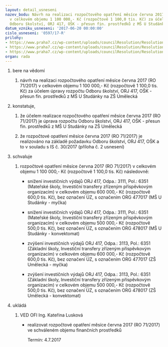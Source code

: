 ```yaml
---
layout: detail_usneseni
nazev_bodu: Návrh na realizaci rozpočtového opatření měsíce června 2017 (RO 71/2017)
  v celkovém objemu 1 100 000,- Kč (rozpočtově 1 100,0 tis. Kč) za účelem úpravy rozpočtu
  Odboru školství, ORJ 417, OŠK - přesun fin. prostředků z MŠ U Studánky na ZŠ Umělecká
datum_vzniku_usneseni: '2017-06-20 00:00:00'
cislo_usneseni: '0597/17-R'
prilohy:
- https://www.praha7.cz/wp-content/uploads/councilResolution/Resolutions/29279/export/Duvodovazprava~219158.docx
- https://www.praha7.cz/wp-content/uploads/councilResolution/Resolutions/29279/export/ISc30RUZSUmelecka~219157.doc
- https://www.praha7.cz/wp-content/uploads/councilResolution/Resolutions/29279/export/export~295783.pdf
organ: rada
---
```

<ol id="urzList" class="urzList_view"><li id="" class="urzClass1"><span name="1">bere na vědomí</span><ol id="" class="urzOlClass"><li style="text-align: left;" id="" class="urzClass2"><span><p>návrh na realizaci rozpočtového opatření měsíce června 2017 (RO 71/2017) v celkovém objemu 1 100 000,- Kč (rozpočtově 1 100,0 tis. Kč) za účelem úpravy rozpočtu Odboru školství, ORJ 417, OŠK - přesun fin. prostředků z MŠ U Studánky na ZŠ Umělecká</p></span></li></ol></li><li id="" class="urzClass1"><span name="50">konstatuje,</span><ol id="" class="urzOlClass"><li style="text-align: left;" id="" class="urzClass2"><span><p>že účelem realizace rozpočtového opatření měsíce června 2017 (RO 71/2017) je úprava rozpočtu Odboru školství, ORJ 417, OŠK - přesun fin. prostředků z MŠ U Studánky na ZŠ Umělecká</p></span></li><li style="text-align: left;" id="" class="urzClass2"><span><p>že rozpočtové opatření měsíce června 2017 (RO 71/2017) je realizováno na základě požadavku Odboru školství, ORJ 417, OŠK a to v souladu s IS č. 30/2017 (příloha č. 2 usnesení)</p></span></li></ol></li><li id="" class="urzClass1"><span name="24">schvaluje</span><ol id="" class="urzOlClass"><li style="text-align: left;" id="" class="urzClass2"><span><p>rozpočtové opatření měsíce června 2017 (RO 71/2017) v celkovém objemu 1 100 000,- Kč (rozpočtově 1 100,0 tis. Kč) následovně:</p></span><ul class="urzUlClass"><li style="text-align: left;" id="" class="urzClass3"><span><p>snížení investičních výdajů ORJ 417, Odpa.: 3111, Pol.: 6351 (Mateřské školy, Investiční transfery zřízeným příspěvkovým organizacím) v celkovém objemu 600 000,- Kč (rozpočtově 600,0 tis. Kč), bez označení ÚZ, s označením ORG 477017 (MŠ U Studánky - myčka)</p></span></li><li style="text-align: left;" id="" class="urzClass3"><span><p>snížení investičních výdajů ORJ 417, Odpa.: 3111, Pol.: 6351 (Mateřské školy, Investiční transfery zřízeným příspěvkovým organizacím) v celkovém objemu 500 000,- Kč (rozpočtově 500,0 tis. Kč), bez označení ÚZ, s označením ORG 478017 (MŠ U Studánky - konvektomat)</p></span></li><li style="text-align: left;" id="" class="urzClass3"><span><p>zvýšení investičních výdajů ORJ 417, Odpa.: 3113, Pol.: 6351 (Základní školy, Investiční transfery zřízeným příspěvkovým organizacím) v celkovém objemu 600 000,- Kč (rozpočtově 600,0 tis. Kč), bez označení ÚZ, s označením ORG 477017 (ZŠ Umělecká - myčka)<br></p></span></li><li style="text-align: left;" id="" class="urzClass3"><span><p>zvýšení investičních výdajů ORJ 417, Odpa.: 3113, Pol.: 6351 (Základní školy, Investiční transfery zřízeným příspěvkovým organizacím) v celkovém objemu 500 000,- Kč (rozpočtově 500,0 tis. Kč), bez označení ÚZ, s označením ORG 478017 (ZŠ Umělecká - konvektomat)<br></p></span></li></ul></li></ol></li><li class="urzClass1" id="urzUkoly"><span name="1">ukládá</span><ol class="urzOlClass"><li class="urzClass2"><span><p>VED OFI Ing. Kateřina Lusková</p></span><ul class="urzUlClass"><li class="urzClass3"><span><p>realizovat rozpočtové opatření měsíce června 2017 (RO 71/2017) ve schváleném objemu finančních prostředků</p></span><span class="urzUkolTermin">  Termín:&nbsp;4.7.2017</span></li></ul></li></ol></li></ol>